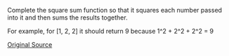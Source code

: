 Complete the square sum function so that it squares each number passed into it and then sums the
results together.

For example, for [1, 2, 2] it should return 9 because 1^2 + 2^2 + 2^2 = 9

[Original Source](https://www.codewars.com/kata/515e271a311df0350d00000f/train/python)
